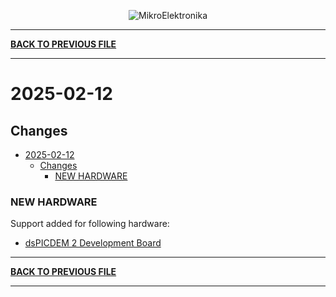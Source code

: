 <p align="center">
  <img src="http://www.mikroe.com/img/designs/beta/logo_small.png?raw=true" alt="MikroElektronika"/>
</p>

---

**[BACK TO PREVIOUS FILE](../changelog.md)**

---

# 2025-02-12

## Changes

- [2025-02-12](#2025-02-12)
  - [Changes](#changes)
    - [NEW HARDWARE](#new-hardware)

### NEW HARDWARE

Support added for following hardware:

+ [dsPICDEM 2 Development Board](https://mplab-discover.microchip.com/v2/item/com.microchip.portal.evalboard/com.microchip.subcategories.modules-and-peripherals.communication.can.Others/mcu08.dm300018/1.0.0?view=about)

---

**[BACK TO PREVIOUS FILE](../changelog.md)**

---
